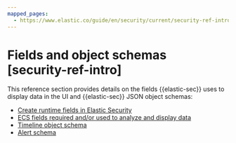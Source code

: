 ```yaml
---
mapped_pages:
  - https://www.elastic.co/guide/en/security/current/security-ref-intro.html
---
```


# Fields and object schemas [security-ref-intro]

This reference section provides details on the fields {{elastic-sec}} uses to display data in the UI and {{elastic-sec}} JSON object schemas:

* [Create runtime fields in Elastic Security](/reference/security/fields-and-object-schemas/runtime-fields.md)
* [ECS fields required and/or used to analyze and display data](/reference/security/fields-and-object-schemas/siem-field-reference.md)
* [Timeline object schema](/reference/security/fields-and-object-schemas/timeline-object-schema.md)
* [Alert schema](/reference/security/fields-and-object-schemas/alert-schema.md)

